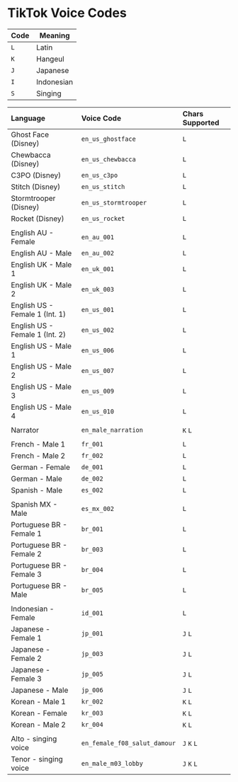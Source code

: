# TikTok Voice Codes

| Code | Meaning |
| ---- | ------- |
| `L` | Latin |
| `K` | Hangeul |
| `J` | Japanese |
| `I` | Indonesian |
| `S` | Singing |

| Language                       | Voice Code                  | Chars Supported |
| :----------------------------- | :-------------------------- | :-------------- |
| Ghost Face (Disney)            | `en_us_ghostface`           | `L`             |
| Chewbacca (Disney)             | `en_us_chewbacca`           | `L`             |
| C3PO (Disney)                  | `en_us_c3po`                | `L`             |
| Stitch (Disney)                | `en_us_stitch`              | `L`             |
| Stormtrooper (Disney)          | `en_us_stormtrooper`        | `L`             |
| Rocket (Disney)                | `en_us_rocket`              | `L`             |
|                                |                             |                 |
| English AU - Female            | `en_au_001`                 | `L`             |
| English AU - Male              | `en_au_002`                 | `L`             |
| English UK - Male 1            | `en_uk_001`                 | `L`             |
| English UK - Male 2            | `en_uk_003`                 | `L`             |
| English US - Female 1 (Int. 1) | `en_us_001`                 | `L`             |
| English US - Female 1 (Int. 2) | `en_us_002`                 | `L`             |
| English US - Male 1            | `en_us_006`                 | `L`             |
| English US - Male 2            | `en_us_007`                 | `L`             |
| English US - Male 3            | `en_us_009`                 | `L`             |
| English US - Male 4            | `en_us_010`                 | `L`             |
|                                |                             |                 |
| Narrator                       | `en_male_narration`         | `K` `L`         |
|                                |                             |                 |
| French - Male 1                | `fr_001`                    | `L`             |
| French - Male 2                | `fr_002`                    | `L`             |
| German - Female                | `de_001`                    | `L`             |
| German - Male                  | `de_002`                    | `L`             |
| Spanish - Male                 | `es_002`                    | `L`             |
|                                |                             |                 |
| Spanish MX - Male              | `es_mx_002`                 | `L`             |
| Portuguese BR - Female 1       | `br_001`                    | `L`             |
| Portuguese BR - Female 2       | `br_003`                    | `L`             |
| Portuguese BR - Female 3       | `br_004`                    | `L`             |
| Portuguese BR - Male           | `br_005`                    | `L`             |
|                                |                             |                 |
| Indonesian - Female            | `id_001`                    | `L`             |
| Japanese - Female 1            | `jp_001`                    | `J` `L`         |
| Japanese - Female 2            | `jp_003`                    | `J` `L`         |
| Japanese - Female 3            | `jp_005`                    | `J` `L`         |
| Japanese - Male                | `jp_006`                    | `J` `L`         |
| Korean - Male 1                | `kr_002`                    | `K` `L`         |
| Korean - Female                | `kr_003`                    | `K` `L`         |
| Korean - Male 2                | `kr_004`                    | `K` `L`         |
|                                |                             |                 |
| Alto - singing voice           | `en_female_f08_salut_damour`| `J` `K` `L`     |
| Tenor - singing voice          | `en_male_m03_lobby`         | `J` `K` `L`     |
